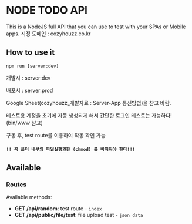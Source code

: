 # NODE TODO API
This is a NodeJS full API that you can use to test with your SPAs or Mobile apps.
지정 도메인 : cozyhouzz.co.kr

## How to use it
`npm run [server:dev]`

개발시 : server:dev

배포시 : server:prod

Google Sheet(cozyhouzz_개발자료 : Server-App 통신방법)을 참고 바람.

테스트용 계정을 초기에 자동 생성되게 해서 간단한 로그인 테스트는 가능하다! (bin/www 참고)

구동 후, test route를 이용하여 작동 확인 가능

#### **`!! 꼭 폴더 내부의 파일실행권한 (chmod) 를 바꿔줘야 한다!!!`**


## Available

### Routes

Available methods:

* **GET /api/random**: test route - `index`
* **GET /api/public/file/test**: file upload test - `json data`